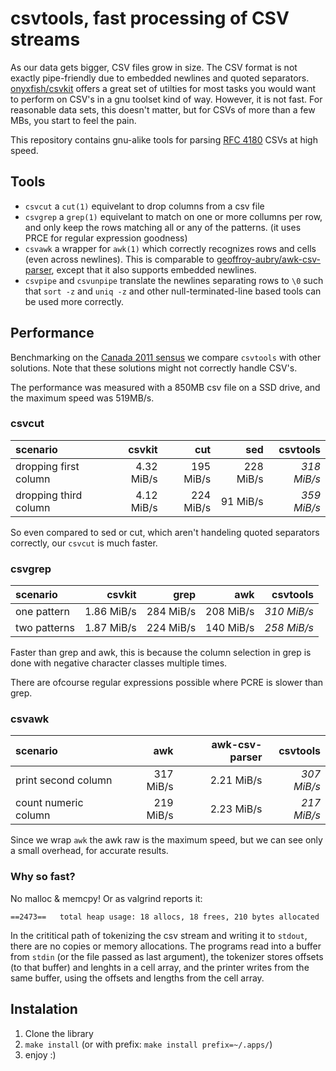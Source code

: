 # csvtools, fast processing of CSV streams

As our data gets bigger, CSV files grow in size.
The CSV format is not exactly pipe-friendly due to embedded newlines and quoted separators.
[onyxfish/csvkit](https://github.com/onyxfish/csvkit) offers a great set of utilties for most tasks you would want to perform on CSV's in a gnu toolset kind of way.
However, it is not fast. For reasonable data sets, this doesn't matter, but for CSVs of more than a few MBs, you start to feel the pain.

This repository contains gnu-alike tools for parsing [RFC 4180](https://tools.ietf.org/html/rfc4180) CSVs at high speed.

## Tools

- `csvcut` a `cut(1)` equivelant to drop columns from a csv file
- `csvgrep` a `grep(1)` equivelant to match on one or more collumns per row, and only keep the rows matching all or any of the patterns. (it uses PRCE for regular expression goodness)
- `csvawk` a wrapper for `awk(1)` which correctly recognizes rows and cells (even across newlines). This is comparable to [geoffroy-aubry/awk-csv-parser](https://github.com/geoffroy-aubry/awk-csv-parser), except that it also supports embedded newlines.
- `csvpipe` and `csvunpipe` translate the newlines separating rows to `\0` such that `sort -z` and `uniq -z` and other null-terminated-line based tools can be used more correctly.

## Performance

Benchmarking on the  [Canada 2011 sensus](http://www12.statcan.gc.ca/census-recensement/2011/dp-pd/prof/details/download-telecharger/comprehensive/comp-csv-tab-dwnld-tlchrgr.cfm?Lang=E) we compare `csvtools` with other solutions. Note that these solutions might not correctly handle CSV's.

The performance was measured with a 850MB csv file on a SSD drive, and the maximum speed was 519MB/s.

### csvcut

| scenario | csvkit | cut | sed | csvtools |
| :--- | ---: | ---: | ---: | ---: |
| dropping first column | 4.32 MiB/s | 195 MiB/s | 228 MiB/s | _318 MiB/s_ |
| dropping third column | 4.12 MiB/s | 224 MiB/s | 91 MiB/s | _359 MiB/s_ |

So even compared to sed or cut, which aren't handeling quoted separators correctly, our `csvcut` is much faster.

### csvgrep

| scenario | csvkit | grep | awk | csvtools |
| :--- | ---: | ---: | ---: | ---: |
| one pattern | 1.86 MiB/s | 284 MiB/s | 208 MiB/s | _310 MiB/s_ |
| two patterns | 1.87 MiB/s | 224 MiB/s | 140 MiB/s | _258 MiB/s_ |

Faster than grep and awk, this is because the column selection in grep is done with negative character classes multiple times.

There are ofcourse regular expressions possible where PCRE is slower than grep.

### csvawk

| scenario | awk | awk-csv-parser | csvtools |
| :--- | ---: | ---: | ---: |
| print second column | 317 MiB/s | 2.21 MiB/s | _307 MiB/s_ |
| count numeric column | 219 MiB/s | 2.23 MiB/s | _217 MiB/s_ |

Since we wrap `awk` the awk raw is the maximum speed, but we can see only a small overhead, for accurate results.

### Why so fast?
No malloc & memcpy!
Or as valgrind reports it:
```
==2473==   total heap usage: 18 allocs, 18 frees, 210 bytes allocated
```

In the crititical path of tokenizing the csv stream and writing it to `stdout`, there are no copies or memory allocations. The programs read into a buffer from `stdin` (or the file passed as last argument), the tokenizer stores offsets (to that buffer) and lenghts in a cell array, and the printer writes from the same buffer, using the offsets and lengths from the cell array. 

## Instalation

1. Clone the library
2. `make install` (or with prefix: `make install prefix=~/.apps/`)
3. enjoy :)
